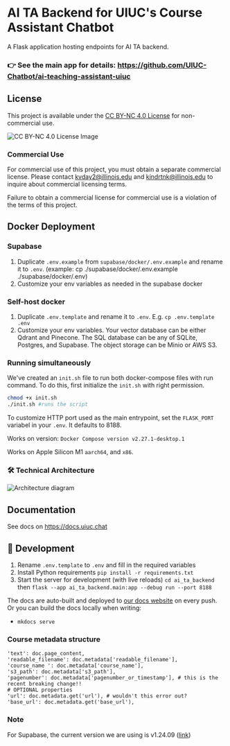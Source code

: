 # AI TA Backend for UIUC's Course Assistant Chatbot

A Flask application hosting endpoints for AI TA backend.

### 👉 See the main app for details: https://github.com/UIUC-Chatbot/ai-teaching-assistant-uiuc

## License

This project is available under the [CC BY-NC 4.0 License](LICENSE) for non-commercial use.

![CC BY-NC 4.0 License Image](https://github.com/user-attachments/assets/21f4d62f-6a34-4e73-aae3-3129f81b8140)


### Commercial Use

For commercial use of this project, you must obtain a separate commercial license. Please contact [kvday2@illinois.edu](mailto:kvday2@illinois.edu) and [kindrtnk@illinois.edu](mailto:kindrtnk@illinois.edu) to inquire about commercial licensing terms.

Failure to obtain a commercial license for commercial use is a violation of the terms of this project.

## Docker Deployment

### Supabase

1. Duplicate `.env.example` from `supabase/docker/.env.example` and rename it to `.env`. (example: cp ./supabase/docker/.env.example ./supabase/docker/.env)
2. Customize your env variables as needed in the supabase docker

### Self-host docker

1. Duplicate `.env.template` and rename it to `.env`. E.g. `cp .env.template .env`
2. Customize your env variables. Your vector database can be either Qdrant and Pinecone. The SQL database can be any of SQLite, Postgres, and Supabase. The object storage can be Minio or AWS S3. 

### Running simultaneously

We've created an `init.sh` file to run both docker-compose files with run command. To do this, first initialize the `init.sh` with right permission.

```bash
chmod +x init.sh
./init.sh #runs the script
```

To customize HTTP port used as the main entrypoint, set the `FLASK_PORT` variabel in your `.env`. It defaults to 8188.

Works on version: `Docker Compose version v2.27.1-desktop.1`

Works on Apple Silicon M1 `aarch64`, and `x86`.


### 🛠️ Technical Architecture

![Architecture diagram](https://github.com/UIUC-Chatbot/ai-ta-backend/assets/13607221/bda7b4d6-79ce-4d12-bf8f-cff9207c37af)

## Documentation

See docs on https://docs.uiuc.chat

## 📣 Development

1. Rename `.env.template` to `.env` and fill in the required variables
2. Install Python requirements `pip install -r requirements.txt`
3. Start the server for development (with live reloads) `cd ai_ta_backend` then `flask --app ai_ta_backend.main:app --debug run --port 8188`

The docs are auto-built and deployed to [our docs website](https://uiuc-chatbot.github.io/ai-ta-backend/) on every push. Or you can build the docs locally when writing:

- `mkdocs serve`

### Course metadata structure

```text
'text': doc.page_content,
'readable_filename': doc.metadata['readable_filename'],
'course_name ': doc.metadata['course_name'],
's3_path': doc.metadata['s3_path'],
'pagenumber': doc.metadata['pagenumber_or_timestamp'], # this is the recent breaking change!!
# OPTIONAL properties
'url': doc.metadata.get('url'), # wouldn't this error out?
'base_url': doc.metadata.get('base_url'),
```


### Note

For Supabase, the current version we are using is v1.24.09 ([link](https://github.com/supabase/supabase/tree/v1.24.09))